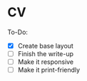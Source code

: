 # CV

To-Do:
- [x] Create base layout
- [ ] Finish the write-up
- [ ] Make it responsive
- [ ] Make it print-friendly
